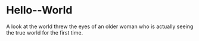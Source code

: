 # Hello--World
A look at the world threw the eyes of an older woman who is actually seeing the true world for the first time.
